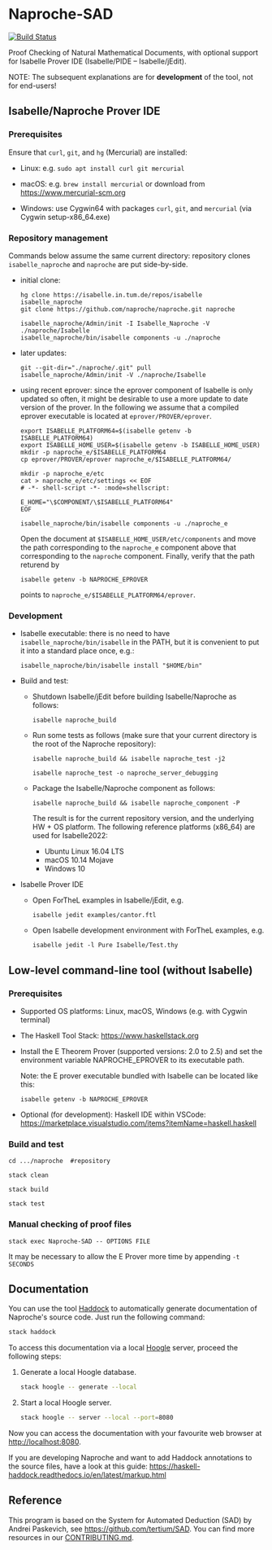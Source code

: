 # Naproche-SAD

[![Build Status](https://travis-ci.com/anfelor/Naproche-SAD.svg?branch=master)](https://travis-ci.com/anfelor/Naproche-SAD)

Proof Checking of Natural Mathematical Documents, with optional support
for Isabelle Prover IDE (Isabelle/PIDE – Isabelle/jEdit).


NOTE: The subsequent explanations are for **development** of the tool, not for end-users!


## Isabelle/Naproche Prover IDE

### Prerequisites

Ensure that `curl`, `git`, and `hg` (Mercurial) are installed:

  * Linux: e.g. `sudo apt install curl git mercurial`

  * macOS: e.g. `brew install mercurial` or download from https://www.mercurial-scm.org

  * Windows: use Cygwin64 with packages `curl`, `git`, and `mercurial` (via Cygwin setup-x86_64.exe)


### Repository management

Commands below assume the same current directory: repository clones
`isabelle_naproche` and `naproche` are put side-by-side.

* initial clone:
  ```shell
  hg clone https://isabelle.in.tum.de/repos/isabelle isabelle_naproche
  git clone https://github.com/naproche/naproche.git naproche

  isabelle_naproche/Admin/init -I Isabelle_Naproche -V ./naproche/Isabelle
  isabelle_naproche/bin/isabelle components -u ./naproche
  ```
* later updates:
  ```shell
  git --git-dir="./naproche/.git" pull
  isabelle_naproche/Admin/init -V ./naproche/Isabelle
  ```
* using recent eprover:
  since the eprover component of Isabelle is only updated so often, it might be desirable to use a more update to date version of the prover. In the following we assume that a compiled eprover executable is located at `eprover/PROVER/eprover`.
  ```
  export ISABELLE_PLATFORM64=$(isabelle getenv -b ISABELLE_PLATFORM64)
  export ISABELLE_HOME_USER=$(isabelle getenv -b ISABELLE_HOME_USER)
  mkdir -p naproche_e/$ISABELLE_PLATFORM64
  cp eprover/PROVER/eprover naproche_e/$ISABELLE_PLATFORM64/

  mkdir -p naproche_e/etc
  cat > naproche_e/etc/settings << EOF
  # -*- shell-script -*- :mode=shellscript:

  E_HOME="\$COMPONENT/\$ISABELLE_PLATFORM64"
  EOF

  isabelle_naproche/bin/isabelle components -u ./naproche_e
  ```
  Open the document at `$ISABELLE_HOME_USER/etc/components` and move the path corresponding to the `naproche_e` component above that corresponding to the `naproche` component. Finally, verify that the path returend by
  ```
  isabelle getenv -b NAPROCHE_EPROVER
  ```
  points to `naproche_e/$ISABELLE_PLATFORM64/eprover`. 

### Development

* Isabelle executable: there is no need to have `isabelle_naproche/bin/isabelle`
in the PATH, but it is convenient to put it into a standard place once, e.g.:

      isabelle_naproche/bin/isabelle install "$HOME/bin"


* Build and test:

  - Shutdown Isabelle/jEdit before building Isabelle/Naproche as follows:

        isabelle naproche_build


  - Run some tests as follows (make sure that your current directory is the root of the Naproche repository):

        isabelle naproche_build && isabelle naproche_test -j2

        isabelle naproche_test -o naproche_server_debugging


  - Package the Isabelle/Naproche component as follows:

        isabelle naproche_build && isabelle naproche_component -P


    The result is for the current repository version, and the underlying
    HW + OS platform. The following reference platforms (x86_64) are
    used for Isabelle2022:

      - Ubuntu Linux 16.04 LTS
      - macOS 10.14 Mojave
      - Windows 10

* Isabelle Prover IDE

    - Open ForTheL examples in Isabelle/jEdit, e.g.

          isabelle jedit examples/cantor.ftl


    - Open Isabelle development environment with ForTheL examples, e.g.

          isabelle jedit -l Pure Isabelle/Test.thy



## Low-level command-line tool (without Isabelle)

### Prerequisites

  * Supported OS platforms: Linux, macOS, Windows (e.g. with Cygwin terminal)

  * The Haskell Tool Stack: https://www.haskellstack.org

  * Install the E Theorem Prover (supported versions: 2.0 to 2.5) and
    set the environment variable NAPROCHE_EPROVER to its executable
    path.

    Note: the E prover executable bundled with Isabelle can be located
    like this:

      ```
      isabelle getenv -b NAPROCHE_EPROVER
      ```

  * Optional (for development): Haskell IDE within VSCode:
    https://marketplace.visualstudio.com/items?itemName=haskell.haskell


### Build and test

    cd .../naproche  #repository

    stack clean

    stack build

    stack test



### Manual checking of proof files


    stack exec Naproche-SAD -- OPTIONS FILE


  It may be necessary to allow the E Prover more time by appending `-t SECONDS`


## Documentation

You can use the tool [Haddock][1] to automatically generate documentation of
Naproche's source code.
Just run the following command:

  ```sh
  stack haddock
  ```

To access this documentation via a local [Hoogle][2] server, proceed the
following steps:

  1.  Generate a local Hoogle database.

      ```sh
      stack hoogle -- generate --local
      ```

  2.  Start a local Hoogle server.

      ```sh
      stack hoogle -- server --local --port=8080
      ```

Now you can access the documentation with your favourite web browser at
<http://localhost:8080>.

If you are developing Naproche and want to add Haddock annotations to the source files, have a look at this guide:
<https://haskell-haddock.readthedocs.io/en/latest/markup.html>


## Reference ##

This program is based on the System for Automated Deduction (SAD) by
Andrei Paskevich, see https://github.com/tertium/SAD.
You can find more resources in our [CONTRIBUTING.md](CONTRIBUTING.md).


[1]: <https://haskell-haddock.readthedocs.io/en/latest/>
[2]: <https://wiki.haskell.org/Hoogle>
